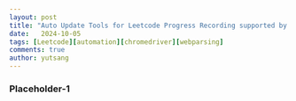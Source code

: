 ```yaml
---
layout: post
title: "Auto Update Tools for Leetcode Progress Recording supported by Chrome Driver"
date:   2024-10-05
tags: [Leetcode][automation][chromedriver][webparsing]
comments: true
author: yutsang
---
```


### Placeholder-1